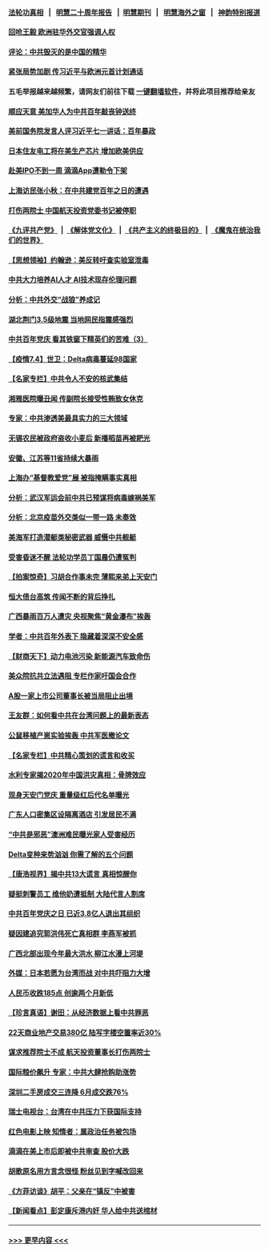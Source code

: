 #### [法轮功真相](https://github.com/gfw-breaker/truth/blob/master/README.md?t=0) &nbsp;&nbsp;|&nbsp;&nbsp; [明慧二十周年报告](https://github.com/gfw-breaker/mh-reports/blob/master/README.md?t=0) &nbsp;&nbsp;|&nbsp;&nbsp;[明慧期刊](https://github.com/gfw-breaker/mh-qikan) &nbsp;&nbsp;|&nbsp;&nbsp; [明慧海外之窗](https://github.com/gfw-breaker/mh-news/blob/master/README.md?t=0) &nbsp;&nbsp;|&nbsp;&nbsp; [神韵特别报道](https://github.com/gfw-breaker/mh-news/blob/master/shenyun.md?t=0)
#### [回呛王毅 欧洲驻华外交官强调人权](../pages/nsc413/n13067222.md?t=07050702) 
#### [评论：中共毁灭的是中国的精华](../pages/nsc413/n13066820.md?t=07050702) 
#### [紧张局势加剧 传习近平与欧洲元首计划通话](../pages/nsc413/n13067124.md?t=07050702) 
#### 五毛举报越来越频繁，请网友们前往下载 [一键翻墙软件](https://github.com/gfw-breaker/ssr-accounts)，并将此项目推荐给亲友
#### [顺应天意 美加华人为中共百年敲丧钟送终](../pages/nsc413/n13066942.md?t=07050702) 
#### [美前国务院发言人评习近平七一讲话：百年暴政](../pages/nsc413/n13066986.md?t=07050702) 
#### [日本住友电工将在美生产芯片 增加欧美供应](../pages/nsc413/n13066864.md?t=07050702) 
#### [赴美IPO不到一周 滴滴App遭勒令下架](../pages/nsc413/n13066826.md?t=07050702) 
#### [上海访民张小秋：在中共建党百年之日的遭遇](../pages/nsc413/n13066384.md?t=07050702) 
#### [打伤两院士 中国航天投资党委书记被停职](../pages/nsc413/n13066633.md?t=07050702) 
#### [《九评共产党》](https://github.com/begood0513/9ping.md/blob/master/README.md) &nbsp;|&nbsp; [《解体党文化》](../../../../jtdwh.md/blob/master/README.md)  &nbsp;|&nbsp; [《共产主义的终极目的》](../../../../gczydzjmd.md/blob/master/README.md) &nbsp;|&nbsp; [《魔鬼在统治我们的世界》](../../../../mgztzwmdsj.md/blob/master/README.md) 
#### [【思想领袖】约翰逊：美反转吁查实验室泄毒](../pages/nsc413/n13033632.md?t=07050702) 
#### [中共大力培养AI人才 AI技术现存伦理问题](../pages/nsc413/n13065889.md?t=07050702) 
#### [分析：中共外交“战狼”养成记](../pages/nsc413/n13065765.md?t=07050702) 
#### [湖北荆门3.5级地震 当地网民指震感强烈](../pages/nsc413/n13066520.md?t=07050702) 
#### [中共百年党庆 看其铁窗下精英们的苦难（3）](../pages/nsc413/n13065400.md?t=07050702) 
#### [【疫情7.4】世卫：Delta病毒蔓延98国家](../pages/nsc413/n13066463.md?t=07050702) 
#### [【名家专栏】中共令人不安的核武集结](../pages/nsc413/n13065256.md?t=07050702) 
#### [湘雅医院曝丑闻 传副院长接受性贿致女休克](../pages/nsc413/n13066315.md?t=07050702) 
#### [专家：中共渗透美最具实力的三大领域](../pages/nsc413/n13059369.md?t=07050702) 
#### [无锡农民被政府盗收小麦后 新播稻苗再被耙光](../pages/nsc413/n13066356.md?t=07050702) 
#### [安徽、江苏等11省持续大暴雨](../pages/nsc413/n13066222.md?t=07050702) 
#### [上海办“基督教爱党”展 被指掩瞒事实真相](../pages/nsc413/n13066185.md?t=07050702) 
#### [分析：武汉军运会前中共已预谋将病毒嫁祸美军](../pages/nsc413/n13066167.md?t=07050702) 
#### [分析：北京疫苗外交类似一带一路 未奏效](../pages/nsc413/n13054388.md?t=07050702) 
#### [美海军打造潜艇类秘密武器 威慑中共舰艇](../pages/nsc413/n13057023.md?t=07050702) 
#### [受害昏迷不醒 法轮功学员丁国晨仍遭冤判](../pages/nsc413/n13065106.md?t=07050702) 
#### [【拍案惊奇】习胡合作事未完 薄熙来弟上天安门](../pages/nsc413/n13065867.md?t=07050702) 
#### [恒大债台高筑 传闻不断的背后挣扎](../pages/nsc413/n13065692.md?t=07050702) 
#### [广西暴雨百万人遭灾 央视聚焦“黄金瀑布”挨轰](../pages/nsc413/n13065877.md?t=07050702) 
#### [学者：中共百年外表下 隐藏着深深不安全感](../pages/nsc413/n13065767.md?t=07050702) 
#### [【财商天下】动力电池污染 新能源汽车致命伤](../pages/nsc413/n13065355.md?t=07050702) 
#### [美众院抗共立法遇阻 专栏作家吁国会合作](../pages/nsc413/n13065784.md?t=07050702) 
#### [A股一家上市公司董事长被当局阻止出境](../pages/nsc413/n13065763.md?t=07050702) 
#### [王友群：如何看中共在台湾问题上的最新表态](../pages/nsc413/n13064829.md?t=07050702) 
#### [公鼠移植产崽实验挨轰 中共军医撤论文](../pages/nsc413/n13065738.md?t=07050702) 
#### [【名家专栏】中共精心策划的谎言和收买](../pages/nsc413/n13065253.md?t=07050702) 
#### [水利专家揭2020年中国洪灾真相：骨牌效应](../pages/nsc413/n13065569.md?t=07050702) 
#### [现身天安门党庆 重量级红后代名单曝光](../pages/nsc413/n13065475.md?t=07050702) 
#### [广东人口密集区设隔离酒店 引发居民不满](../pages/nsc413/n13065485.md?t=07050702) 
#### [“中共是邪恶”澳洲难民曝光家人受害经历](../pages/nsc413/n13064516.md?t=07050702) 
#### [Delta变种来势汹汹 你需了解的五个问题](../pages/nsc413/n13065422.md?t=07050702) 
#### [【唐浩视界】揭中共13大谎言 真相惊醒你](../pages/nsc413/n13065208.md?t=07050702) 
#### [疑挺刺警员工 维他奶遭抵制 大陆代言人割席](../pages/nsc413/n13065142.md?t=07050702) 
#### [中共百年党庆之日 已近3.8亿人退出其组织](../pages/nsc413/n13065209.md?t=07050702) 
#### [疑因建追究郭洪伟死亡真相群 李燕军被抓](../pages/nsc413/n13065037.md?t=07050702) 
#### [广西北部出现今年最大洪水 柳江水漫上河堤](../pages/nsc413/n13065079.md?t=07050702) 
#### [外媒：日本若愿为台湾而战 对中共吓阻力大增](../pages/nsc413/n13065060.md?t=07050702) 
#### [人民币收跌185点 创逾两个月新低](../pages/nsc413/n13065002.md?t=07050702) 
#### [【珍言真语】谢田：从经济数据上看中共罪恶](../pages/nsc413/n13060579.md?t=07050702) 
#### [22天商业地产交易380亿 陆写字楼空置率近30%](../pages/nsc413/n13064734.md?t=07050702) 
#### [谋求推荐院士不成 航天投资董事长打伤两院士](../pages/nsc413/n13064946.md?t=07050702) 
#### [国际粮价飙升 专家：中共大肆抢购助涨势](../pages/nsc413/n13064616.md?t=07050702) 
#### [深圳二手房成交三连降 6月成交跌76%](../pages/nsc413/n13064432.md?t=07050702) 
#### [瑞士电视台：台湾在中共压力下获国际支持](../pages/nsc413/n13064735.md?t=07050702) 
#### [红色电影上映 知情者：属政治任务被包场](../pages/nsc413/n13064518.md?t=07050702) 
#### [滴滴在美上市后即被中共审查 股价大跌](../pages/nsc413/n13064337.md?t=07050702) 
#### [胡歌原名用方言念很怪 粉丝见到字喊改回来](../pages/nsc413/n13064291.md?t=07050702) 
#### [《方菲访谈》胡平：父亲在“镇反”中被害](../pages/nsc413/n13064114.md?t=07050702) 
#### [【新闻看点】彭定康斥港内奸 华人给中共送棺材](../pages/nsc413/n13064230.md?t=07050702) 

----
#### [ >>> 更早内容 <<< ](../indexes/nsc413-earlier.md)
